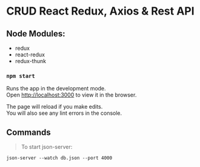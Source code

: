 # CRUD React Redux, Axios & Rest API

## Node Modules:
- redux
- react-redux
- redux-thunk

### `npm start`

Runs the app in the development mode.<br>
Open [http://localhost:3000](http://localhost:3000) to view it in the browser.

The page will reload if you make edits.<br>
You will also see any lint errors in the console.

## Commands

> To start json-server:
``````
json-server --watch db.json --port 4000
``````
